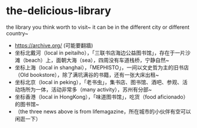 # the-delicious-library
the library you think worth to visit~
it can be in the different city or different country~


- https://archive.org/ (可能要翻牆)
- 坐标北戴河（local in peitaiho），「三联书店海边公益图书馆」，存在于一片沙滩（beach）上，面朝大海（sea），四周没有车道栈桥，宁静自然~
- 坐标上海（local in shanghai），「MEPHISTO」，一间以文史哲为主的旧书店（Old bookstore），除了满坑满谷的书籍，还有一张大床出租~
- 坐标北京（local in peking），「老书虫」，集书店、图书馆、酒吧、参观、活动场所为一体，活动非常多（many activity），苏州有分部~
- 坐标香港（local in HongKong），「味道图书馆」，吃货（food aficionado）的图书馆~
- （the three news above is from lifemagazine，所在城市的小伙伴有空可以闲逛一下）

